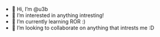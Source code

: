 - 👋 Hi, I’m @u3b
- 👀 I’m interested in anything intresting!
- 🌱 I’m currently learning ROR :)
- 💞️ I’m looking to collaborate on anything that intrests me :D


